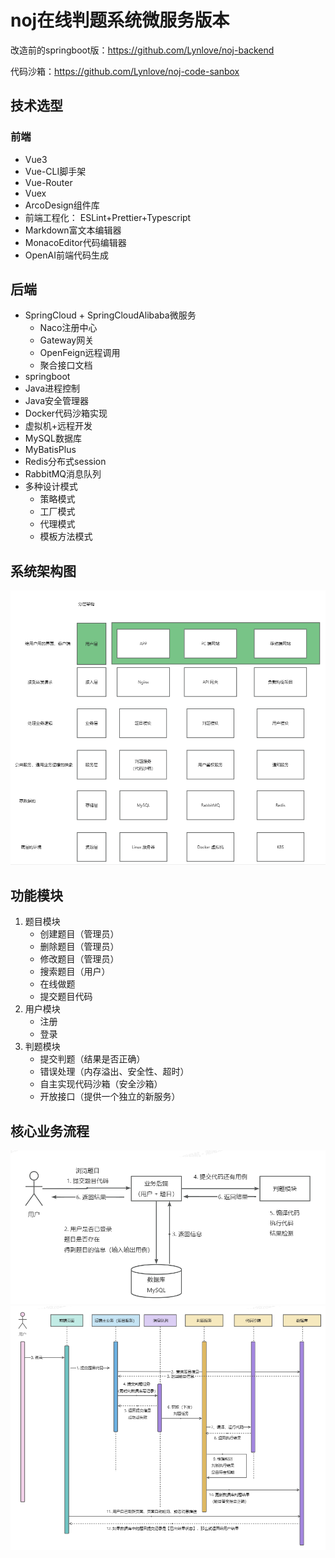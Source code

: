 # noj在线判题系统微服务版本

改造前的springboot版：https://github.com/Lynlove/noj-backend

代码沙箱：https://github.com/Lynlove/noj-code-sanbox

## 技术选型
### 前端
- Vue3
- Vue-CLI脚手架
- Vue-Router
- Vuex
- ArcoDesign组件库
- 前端工程化： ESLint+Prettier+Typescript
- Markdown富文本编辑器
- MonacoEditor代码编辑器
- OpenAI前端代码生成
## 后端
- SpringCloud + SpringCloudAlibaba微服务
   - Naco注册中心
   - Gateway网关
   - OpenFeign远程调用
   - 聚合接口文档
- springboot
- Java进程控制
- Java安全管理器
- Docker代码沙箱实现
- 虚拟机+远程开发
- MySQL数据库
- MyBatisPlus
- Redis分布式session
- RabbitMQ消息队列
- 多种设计模式
   - 策略模式
   - 工厂模式
   - 代理模式
   - 模板方法模式

## 系统架构图
![img.png](img.png)


## 功能模块
1. 题目模块
   - 创建题目（管理员）
   - 删除题目（管理员）
   - 修改题目（管理员）
   - 搜索题目（用户）
   - 在线做题
   - 提交题目代码
2. 用户模块
   - 注册
   - 登录
3. 判题模块
   - 提交判题（结果是否正确）
   - 错误处理（内存溢出、安全性、超时）
   - 自主实现代码沙箱（安全沙箱）
   - 开放接口（提供一个独立的新服务）

## 核心业务流程
![img_1.png](img_1.png)
![img_3.png](img_3.png)

